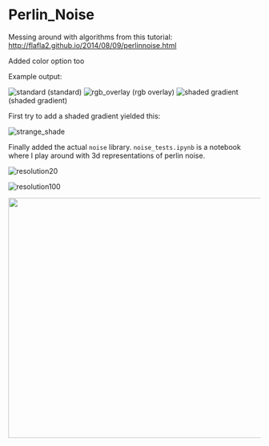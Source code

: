 # Perlin_Noise
Messing around with algorithms from this tutorial: http://flafla2.github.io/2014/08/09/perlinnoise.html

Added color option too

Example output:

![standard](https://i.imgur.com/Dgi92O0.png)
(standard)
![rgb_overlay](https://i.imgur.com/2vUkBng.png)
(rgb overlay)
![shaded gradient](https://i.imgur.com/WZUWkU8.png)
(shaded gradient)

First try to add a shaded gradient yielded this:

![strange_shade](https://i.imgur.com/SNowjqB.png)

Finally added the actual `noise` library. `noise_tests.ipynb` is a notebook where I play around with 3d representations
of perlin noise.

![resolution20](https://raw.githubusercontent.com/samclane/Perlin_Noise/master/3dvoxel20.png)

![resolution100](https://raw.githubusercontent.com/samclane/Perlin_Noise/master/3dvoxel100.png)

<img src="animation.gif?raw=true" width="640px" height="480px">
